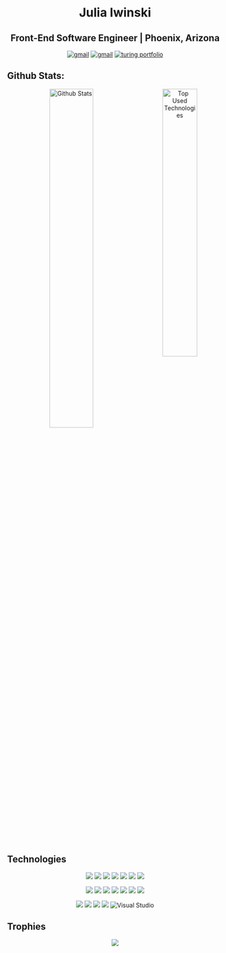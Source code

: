 <h1 align="center">Julia Iwinski</h1>
<h2 align="center">Front-End Software Engineer | Phoenix, Arizona</h2>


<p align="center">
 <a href="https://www.linkedin.com/in/julia-iwinski-898540138/"><img src="https://img.shields.io/badge/LinkedIn-0077B5?style=for-the-badge&logo=linkedin&logoColor=white" alt="gmail"></a>
 <a href="mailto:juliaiwinski@gmail.com"><img src="https://img.shields.io/badge/Gmail-D14836?style=for-the-badge&logo=gmail&logoColor=white" alt="gmail"></a>
 <a href="https://terminal.turing.edu/alumni/799-julia-iwinski"><img src="https://img.shields.io/badge/Turing-000?style=for-the-badge&logo=turing&logoColor=black" alt="turing portfolio"></a>
<br>
 

<h2>Github Stats:</h2>
<p align="center" >
<img width="45%" alt="Github Stats" src="https://github-readme-stats.vercel.app/api?username=jgiwinski&show_icons=true&theme=vue-dark&hide=stars_private=true">
 <img align="right" width="40%" alt="Top Used Technologies" src="https://github-readme-stats.vercel.app/api/top-langs/?username=jgiwinski&layout=compact&theme=vue-dark">
</p>

## Technologies

<p align="center">
<img src="https://img.shields.io/badge/javascript%20-%23323330.svg?&style=for-the-badge&logo=javascript&logoColor=%23F7DF1E"/>
<img src="https://img.shields.io/badge/html5%20-%23E34F26.svg?&style=for-the-badge&logo=html5&logoColor=white"/>
<img src="https://img.shields.io/badge/css3%20-%231572B6.svg?&style=for-the-badge&logo=css3&logoColor=white"/>
<img src="https://img.shields.io/badge/SASS%20-hotpink.svg?&style=for-the-badge&logo=SASS&logoColor=white"/>
<img src="https://img.shields.io/badge/react%20-%2320232a.svg?&style=for-the-badge&logo=react&logoColor=%2361DAFB"/>
<img src="https://img.shields.io/badge/redux%20-%23593d88.svg?&style=for-the-badge&logo=redux&logoColor=white"/>
<!-- <img src="https://img.shields.io/badge/TypeScript-007ACC?style=for-the-badge&logo=typescript&logoColor=white"/> -->
<img src="https://img.shields.io/badge/React_Router-CA4245?style=for-the-badge&logo=react-router&logoColor=white"/>
</p>

<p align="center">
<img src="https://img.shields.io/badge/node.js%20-%2343853D.svg?&style=for-the-badge&logo=node.js&logoColor=white"/>
<img src="https://img.shields.io/badge/express.js%20-%23404d59.svg?&style=for-the-badge"/>
<img src="https://img.shields.io/badge/git%20-%23F05033.svg?&style=for-the-badge&logo=git&logoColor=white"/>
<img src="https://img.shields.io/badge/github%20-%23121011.svg?&style=for-the-badge&logo=github&logoColor=white"/>
<img src="https://img.shields.io/badge/Heroku-430098?style=for-the-badge&logo=heroku&logoColor=white"/>
<img src="https://img.shields.io/badge/webpack%20-%238DD6F9.svg?&style=for-the-badge&logo=webpack&logoColor=black"/>
<!-- <img src ="https://img.shields.io/badge/postgres-%23316192.svg?&style=for-the-badge&logo=postgresql&logoColor=white"/> -->
<img src="https://img.shields.io/badge/travisci%20-%232B2F33.svg?&style=for-the-badge&logo=travis&logoColor=white"/>
</p>

<p align="center">
<img src="https://img.shields.io/badge/react_native%20-%2320232a.svg?&style=for-the-badge&logo=react&logoColor=%2361DAFB"/>
<img src="https://img.shields.io/badge/Vue%20-%2343853D.svg?&style=for-the-badge&logo=node.js&logoColor=white"/>
<img src="https://img.shields.io/badge/-mocha-%238D6748?&style=for-the-badge&logo=mocha&logoColor=white"/>
<img src="https://img.shields.io/badge/chai-A11404?style=for-the-badge&logo=chai&logoColor=white"/>
<img alt="Visual Studio" src="https://img.shields.io/badge/VisualStudio-5C2D91.svg?&style=for-the-badge&logo=visual-studio&logoColor=white"/>
<!-- <img src="https://img.shields.io/badge/jest%20-%23231123.svg?&style=for-the-badge&logo=jest&logoColor=%23E34F26"/> -->
<!-- <img src="https://img.shields.io/badge/-Testing%20Library-%23E33332?&style=for-the-badge&logo=testing-library&logoColor=white"/> -->
</p>

## Trophies
<p align="center">
  <img alig src="https://github-profile-trophy.vercel.app/?username=jgiwinski&column=6&theme=vue-dark&margin-w=20&rank=SSS,SS,S,AAA,AA,A,B,C" />
</p>
